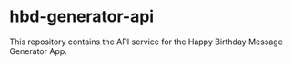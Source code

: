 # hbd-generator-api
This repository contains the API service for the Happy Birthday Message Generator App.
